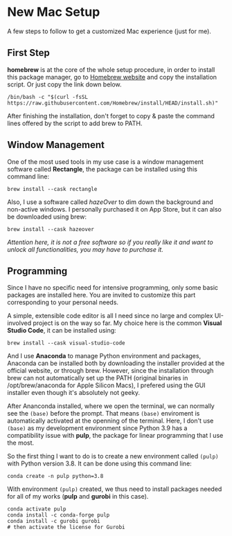 # New Mac Setup

A few steps to follow to get a customized Mac experience (just for me).

## First Step

**homebrew** is at the core of the whole setup procedure, in order to install this package manager, go to [Homebrew website](https://brew.sh) and copy the installation script. Or just copy the link down below.

```
/bin/bash -c "$(curl -fsSL https://raw.githubusercontent.com/Homebrew/install/HEAD/install.sh)"
```

After finishing the installation, don't forget to copy & paste the command lines offered by the script to add brew to PATH.

## Window Management

One of the most used tools in my use case is a window management software called **Rectangle**, the package can be installed using this command line:

```
brew install --cask rectangle
```

Also, I use a software called *hazeOver* to dim down the background and non-active windows. I personally purchased it on App Store, but it can also be downloaded using brew:

```
brew install --cask hazeover
```

_Attention here, it is not a free software so if you really like it and want to unlock all functionalities, you may have to purchase it._

## Programming

Since I have no specific need for intensive programming, only some basic packages are installed here. You are invited to customize this part corresponding to your personal needs.

A simple, extensible code editor is all I need since no large and complex UI-involved project is on the way so far. My choice here is the common **Visual Studio Code**, it can be installed using:

```
brew install --cask visual-studio-code
```

And I use **Anaconda** to manage Python environment and packages, Anaconda can be installed both by downloading the installer provided at the official website, or through brew. However, since the installation through brew can not automatically set up the PATH (original binaries in /opt/brew/anaconda for Apple Silicon Macs), I prefered using the GUI installer even though it's absolutely not geeky.

After Ananconda installed, where we open the terminal, we can normally see the `(base)` before the prompt. That means `(base)` enviroment is automatically activated at the openning of the terminal. Here, I don't use `(base)` as my development environment since Python 3.9 has a compatibility issue with **pulp**, the package for linear programming that I use the most.

So the first thing I want to do is to create a new environment called `(pulp)` with Python version 3.8. It can be done using this command line:

```
conda create -n pulp python=3.8
```

With environment `(pulp)` created, we thus need to install packages needed for all of my works (**pulp** and **gurobi** in this case).

```
conda activate pulp
conda install -c conda-forge pulp
conda install -c gurobi gurobi
# then activate the license for Gurobi
```

